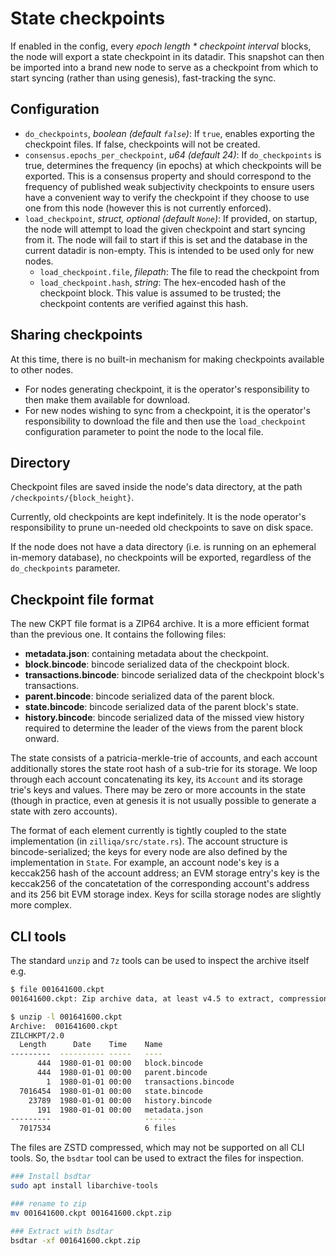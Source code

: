 # State checkpoints
If enabled in the config, every _epoch length * checkpoint interval_ blocks, the node will export a state checkpoint in its datadir. This snapshot can then be imported into a brand new node to serve as a checkpoint from which to start syncing (rather than using genesis), fast-tracking the sync.

## Configuration
 * `do_checkpoints`, *boolean (default `false`)*: If `true`, enables exporting the checkpoint files. If false, checkpoints will not be created.
 * `consensus.epochs_per_checkpoint`, *u64 (default 24)*: If `do_checkpoints` is true, determines the frequency (in epochs) at which checkpoints will be exported. This is a consensus property and should correspond to the frequency of published weak subjectivity checkpoints to ensure users have a convenient way to verify the checkpoint if they choose to use one from this node (however this is not currently enforced).
 * `load_checkpoint`, *struct, optional (default `None`)*: If provided, on startup, the node will attempt to load the given checkpoint and start syncing from it. The node will fail to start if this is set and the database in the current datadir is non-empty. This is intended to be used only for new nodes.
   * `load_checkpoint.file`, *filepath*: The file to read the checkpoint from
   * `load_checkpoint.hash`, *string*: The hex-encoded hash of the checkpoint block. This value is assumed to be trusted; the checkpoint contents are verified against this hash.

## Sharing checkpoints
At this time, there is no built-in mechanism for making checkpoints available to other nodes.
 * For nodes generating checkpoint, it is the operator's responsibility to then make them available for download.
 * For new nodes wishing to sync from a checkpoint, it is the operator's responsibility to download the file and then use the `load_checkpoint` configuration parameter to point the node to the local file.

## Directory
Checkpoint files are saved inside the node's data directory, at the path `/checkpoints/{block_height}`.

Currently, old checkpoints are kept indefinitely. It is the node operator's responsibility to prune un-needed old checkpoints to save on disk space.

If the node does not have a data directory (i.e. is running on an ephemeral in-memory database), no checkpoints will be exported, regardless of the `do_checkpoints` parameter.

## Checkpoint file format
The new CKPT file format is a ZIP64 archive.
It is a more efficient format than the previous one.
It contains the following files:

- **metadata.json**: containing metadata about the checkpoint.
- **block.bincode**: bincode serialized data of the checkpoint block.
- **transactions.bincode**: bincode serialized data of the checkpoint block's transactions.
- **parent.bincode**: bincode serialized data of the parent block.
- **state.bincode**: bincode serialized data of the parent block's state.
- **history.bincode**: bincode serialized data of the missed view history required to determine the leader of the views from the parent block onward.

The state consists of a patricia-merkle-trie of accounts, and each account additionally stores the state root hash of a sub-trie for its storage. We loop through each account concatenating its key, its `Account` and its storage trie's keys and values. There may be zero or more accounts in the state (though in practice, even at genesis it is not usually possible to generate a state with zero accounts).

The format of each element currently is tightly coupled to the state implementation (in `zilliqa/src/state.rs`). The account structure is bincode-serialized; the keys for every node are also defined by the implementation in `State`. For example, an account node's key is a keccak256 hash of the account address; an EVM storage entry's key is the keccak256 of the concatetation of the corresponding account's address and its 256 bit EVM storage index. Keys for scilla storage nodes are slightly more complex.

## CLI tools
The standard `unzip` and `7z` tools can be used to inspect the archive itself e.g.

```sh
$ file 001641600.ckpt
001641600.ckpt: Zip archive data, at least v4.5 to extract, compression method=Zstd

$ unzip -l 001641600.ckpt
Archive:  001641600.ckpt
ZILCHKPT/2.0
  Length      Date    Time    Name
---------  ---------- -----   ----
      444  1980-01-01 00:00   block.bincode
      444  1980-01-01 00:00   parent.bincode
        1  1980-01-01 00:00   transactions.bincode
  7016454  1980-01-01 00:00   state.bincode
    23789  1980-01-01 00:00   history.bincode
      191  1980-01-01 00:00   metadata.json
---------                     -------
  7017534                     6 files
```

The files are ZSTD compressed, which may not be supported on all CLI tools.
So, the `bsdtar` tool can be used to extract the files for inspection.

```sh
### Install bsdtar
sudo apt install libarchive-tools

### rename to zip
mv 001641600.ckpt 001641600.ckpt.zip

### Extract with bsdtar
bsdtar -xf 001641600.ckpt.zip
```

